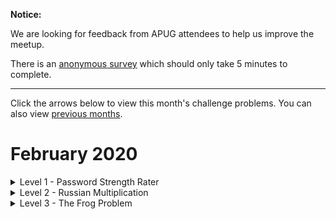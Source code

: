 **Notice:**

We are looking for feedback from APUG attendees to help us improve the meetup.

There is an [anonymous survey](https://forms.gle/cHzxANBttdx8536g8) which should only take 5 minutes to complete.

-----

Click the arrows below to view this month's challenge problems. You can also view [previous months](/previous).

# February 2020

<details>
  <summary>Level 1 - Password Strength Rater</summary>
  
  ## Password Strength Rater
  
  In this puzzle we will build a password strength rater. The exercise is split into steps, with some links to tips which will be useful if you are just getting started!
  
  ### Writing a Python Function

Write a function which takes as arguments, the user's `username` and `password` and gives a score to their password.

To start with we can just return a score of `0`.

    def rate_password(username, password):
        score = 0
        return score

Now check to see if your function works, at the moment it should always return `0`. Below, the part next to the `>>>` indicated the function call to make, and the line below indicates the expected output.

    >>> rate_password('bob', 'python')
    0
  
  Tips: [Python Functions](https://www.w3schools.com/python/python_functions.asp)
  
  ### Rating Password Length

To start with, give the user 1 point for each character in the length of the password.

|  Criteria                                                   | Score                     |
| :---------------------------------------------------------- | ------------------------: |
| Score given for length                                      |  + 1 point per character  |

Example usage:

    >>> rate_password('bob', '')
    0

    >>> rate_password('bob', 'a')
    1

    >>> rate_password('bob', 'python')
    6

Tips: [Python string length](https://www.geeksforgeeks.org/python-string-length-len/)

### Rating Character Types

Now we want to give extra points if the password contains certain types of characters. 3 points is it contains a-z, 3 points for A-Z, and 5 points for 0-9.

Remember to add all of these togethor with the length score!

For example, `Pass42word` contains 10 characters (a score of 10), plus 2 (for a-z), plus 3 (for A-Z), plus 5 (for 0-9), giving 20 points.

A password will be graded using the following criteria:

|  Criteria                                                   | Score                     |
| :---------------------------------------------------------- | ------------------------: |
| Score given for length                                      |  + 1 point per character  |
| Contains at least 1 lower-case letter (a-z)                 |  + 2 points               |
| Contains at least 1 upper-case letter (A-Z)                 |  + 3 points               |
| Contains at least 1 digit (0-9)                             |  + 5 points               |

    >>> rate_password('bob', 'Pass42word')
    20
    
    >>> rate_password('bob', 'pass42word')
    17
    
    >>> rate_password('bob', '12345')
    5

Try writing some other test cases to check your function works.

Tips: [How to check if character in string is a letter? Python](https://stackoverflow.com/questions/15558392/how-to-check-if-character-in-string-is-a-letter-python)

### More Characters

Next, lets add for more character checks.

If the password contains any spaces, give 5 extra points, and any characters **not** in a-z, A-Z, or 0-9, or spaced, give an extra 10 points.

|  Criteria                                                   | Score                     |
| :---------------------------------------------------------- | ------------------------: |
| Score given for length                                      |  + 1 point per character  |
| Contains at least 1 lower-case letter (a-z)                 |  + 2 points               |
| Contains at least 1 upper-case letter (A-Z)                 |  + 3 points               |
| Contains at least 1 digit (0-9)                             |  + 5 points               |
| Contains a space                                            |  + 5 points               |
| Contains any other character                                |  + 10 points              |

This password gets 10 points for containing a character not listed above (plus 9 for length)

    >>> rate_password('bob', 'おはようございます')
    19

This one get's 5 points for having at least one space (plus remember the other critera)

    >>> rate_password('bob', 'Bob cat 猫')
    29
    
### Penalty

Finally, let's add a penalty for including the username in the password. If the pasword contians the username (even in a different casing) the score loses 15 points!

|  Criteria                                                   | Score                     |
| :---------------------------------------------------------- | ------------------------: |
| Score given for length                                      |  + 1 point per character  |
| Contains at least 1 lower-case letter (a-z)                 |  + 2 points               |
| Contains at least 1 upper-case letter (A-Z)                 |  + 3 points               |
| Contains at least 1 digit (0-9)                             |  + 5 points               |
| Contains a space                                            |  + 5 points               |
| Contains any other character                                |  + 10 points              |
| Contains username (case-insensitive)                        |  - 15 points              |
| Minimum score                                               |     0 points              |

    >>> rate_password('bob', 'BoX cat 猫')
    29
    
    >>> rate_password('bob', 'BoB cat 猫')
    14

Limit the minimum score to 0, so under the other rules, this would get a score of 3+2-15 = -10, but we want to scores to start at 0. So any negative score turns into 0.

    >>> rate_password('bob', 'bob')
    0

    >>> rate_password('bob', 'bobbobbobbob')
    0

    >>> rate_password('bob', 'bobbobbobbobbob')
    2

Tips: [How to Check if a Python String Contains Another String?](https://www.afternerd.com/blog/python-string-contains/)

Tips: [Python String Methods: str(), upper(), lower(), count(), find(), replace() & len()](https://thehelloworldprogram.com/python/python-string-methods/)

</details>

<details>
  <summary>Level 2 - Russian Multiplication</summary>
  
  ## Russian Multiplication
  
  The problem requires you to implement an unusal multiplication algorithm for positive integers.
  
  Let's mulitply **42 × 1337**. But instead of using normal mulitplication, we will use a method which only uses halving, doubling, and addition!

First, we write the two numbers **a** and **b** in a table (which is which doesn't matter because a×b is the same as b×a, but you'll see it's faster if we put the smaller number on the left).

|  a |     b |
| -: | ----: |
| 42 |  1337 |

Now we complete the first column by halving **a** on each line. 42 halves to give 21. 21 halves to give 10 (don't worry about the fraction part). 10 halves to give 5. 5 halves to give 2 (don't worry about the fraction part). 2 halves to give 1. Now we stop at 1.

|  a |     b |
| -: | ----: |
| 42 |  1337 |
| 21 |       |
| 10 |       |
|  5 |       |
|  2 |       |
|  1 |       |

Since we kept halving **a**, we should double **b** the same number of times. Since we're doubling, no need to worry about any fractions, just double as you normally would.

|  a |     b |
| -: | ----: |
| 42 |  1337 |
| 21 |  2674 |
| 10 |  5348 |
|  5 | 10696 |
|  2 | 21392 |
|  1 | 42784 |

Next, we delete any rows where **a** is even, like the rows where **a** is 42, 10, or 2.

|  a |     b |
| -: | ----: |
| 21 |  2674 |
|  5 | 10696 |
|  1 | 42784 |

And lastly, we add up the **b** column: 2674 + 10696 + 42784 = 56154.

And if you check, magically your origonal two numbers muliutply to give the same number! 42 × 1337 = 56154

Write a Python function to do this proceedure.

Example usage:

    >>> russian_multiplication(42, 1337):
    56154

You may want to try other pairs of positive integers to make sure it works.

If you have time, try writing your tests as unit tests.
  
</details>

<details>
  <summary>Level 3 - The Frog Problem</summary>
  
  ## The Frog Problem
  
This problem requires you to write a simulation of a system involving randomness.

A frog wants to get from it's current lily pad (pad `0`) to another lily pad `n` pads are (pad `n`)

For example, if `n=4`, there are 5 total pads (0 to 4).

![frog1.png](frog1.png)

The frog can hop as far as it wants in a single bound! But it likes to randomly choose any of the lily pads in front of it (with equal probability) and hop to that one.

![frog2.png](frog2.png)

Once hopped, it again, randomly chooses any of the lily pads in front of it (with equal probability) and hops to that.

![frog3.png](frog3.png)

When it reaches lily pad `n` (in this case 4), the frog is home.

The frog can take in total anywhere between 1 and n hops to get home.

First, write a function which simulates the frog's journey once. The parameter `n` is the distance the frog has to travel (1 less than the number of pads).

**Since it is random, it will vary from run-to-run!!!**

Example usage:

    >>> simulate_frog(4):
    2

    >>> simulate_frog(4):
    2

    >>> simulate_frog(4):
    1

    >>> simulate_frog(4):
    3

Next, add a named parenter which allows your function to repeate the simulation many times and return the average (mean) number of hops the journey took.

    >>> simulate_frog(4, simulations=1000000):
    2.082791

The answer will vary, but you should get around `2.08` for `n=4`.

Fill in the table with the results from your simulation, and try to find a pattern.

| n         | Average Number of Hops |
| --------: | ---------------------: |
| 0         | 0 |
| 1         | 1 |
| 2         | ... |
| 3         | ... |
| 4         | ~ 2.08 |
| 5         | ... |
| ... | ... |

Work out how many hops it will take on average for `n = 1,000,000` (Hint: compare each entry in the table above to the previous row to work out a formula)

Use a plotting library to generate a plot with `n` on the x-axis and Average number of hops on the y-axis. Try plotting on the smae chart, both your simulation results, and prediction for an explicit formula and see how they match up!

</details>
